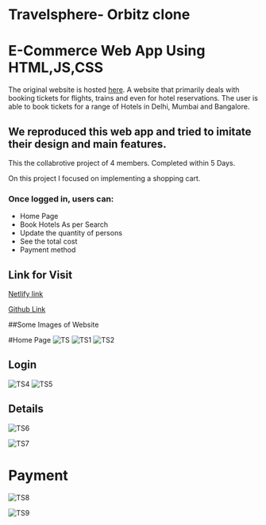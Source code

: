 # Travelsphere- Orbitz clone
# E-Commerce Web App Using HTML,JS,CSS

The original website is hosted [here](https://www.orbitz.com/). A website that primarily deals with booking tickets for flights, trains and even for hotel reservations.  The user is able to book tickets for a range of Hotels in Delhi, Mumbai and Bangalore. 

## We reproduced this web app and tried to imitate their design and main features. 
This the collabrotive project of 4 members. Completed within 5 Days.

On this project I focused on implementing a shopping cart.

### Once logged in, users can:
- Home Page
- Book Hotels As per Search
- Update the quantity of persons
- See the total cost
- Payment method

## Link for Visit

[Netlify link](https://graceful-paprenjak-0954c1.netlify.app/)

[Github Link](https://github.com/swati082001/Travelsphere-Orbitz-Clone)

##Some Images of Website 

#Home Page
![TS](https://user-images.githubusercontent.com/49937312/221927444-368ad0b7-3822-4279-b420-862d398898e5.png)
![TS1](https://user-images.githubusercontent.com/49937312/221927465-08ff0e76-9e23-4744-8850-eb9d26f62085.png)
![TS2](https://user-images.githubusercontent.com/49937312/221927603-48afa032-9fb6-489b-9f54-146c51910798.png)


## Login
![TS4](https://user-images.githubusercontent.com/49937312/221927725-845765fe-f9de-4471-83f2-6ed6723cc760.png)
![TS5](https://user-images.githubusercontent.com/49937312/221927749-9785d936-a6ff-4992-a878-aaec89dd0c31.png)


## Details


![TS6](https://user-images.githubusercontent.com/49937312/221927875-c8d636fb-49b1-4610-b662-d7572a050d5a.png)

![TS7](https://user-images.githubusercontent.com/49937312/221927898-606311a3-ca0f-48aa-bf6a-e2c2987104de.png)

# Payment

![TS8](https://user-images.githubusercontent.com/49937312/221928046-0b7048ca-1e2f-44c4-ac94-d69caf12e3cc.png)

![TS9](https://user-images.githubusercontent.com/49937312/221928117-efe30205-37be-454a-976b-b82e9a518786.png)
